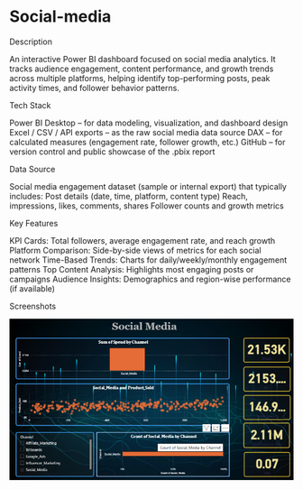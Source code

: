 # Social-media
Description

An interactive Power BI dashboard focused on social media analytics.
It tracks audience engagement, content performance, and growth trends across multiple platforms, helping identify top-performing posts, peak activity times, and follower behavior patterns.

Tech Stack

Power BI Desktop – for data modeling, visualization, and dashboard design
Excel / CSV / API exports – as the raw social media data source
DAX – for calculated measures (engagement rate, follower growth, etc.)
GitHub – for version control and public showcase of the .pbix report

Data Source

Social media engagement dataset (sample or internal export) that typically includes:
Post details (date, time, platform, content type)
Reach, impressions, likes, comments, shares
Follower counts and growth metrics

Key Features

KPI Cards: Total followers, average engagement rate, and reach growth
Platform Comparison: Side-by-side views of metrics for each social network
Time-Based Trends: Charts for daily/weekly/monthly engagement patterns
Top Content Analysis: Highlights most engaging posts or campaigns
Audience Insights: Demographics and region-wise performance (if available)

Screenshots

![social media ](https://github.com/avi-201/Social-media/blob/main/social%20media.png)
